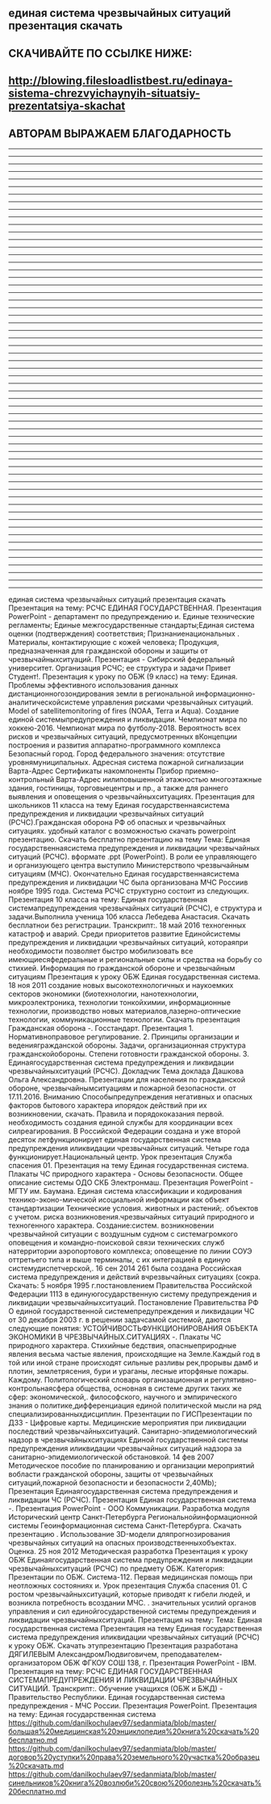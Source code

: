 единая система чрезвычайных ситуаций презентация скачать
--------------------------------------------------
СКАЧИВАЙТЕ ПО ССЫЛКЕ НИЖЕ:
--------------------------------------------------
http://blowing.filesloadlistbest.ru/edinaya-sistema-chrezvyichaynyih-situatsiy-prezentatsiya-skachat
--------------------------------------------------
АВТОРАМ ВЫРАЖАЕМ БЛАГОДАРНОСТЬ
--------------------------------------------------
--------------------------------------------------
--------------------------------------------------
--------------------------------------------------
--------------------------------------------------
--------------------------------------------------
--------------------------------------------------
--------------------------------------------------
--------------------------------------------------
--------------------------------------------------
--------------------------------------------------
--------------------------------------------------
--------------------------------------------------
--------------------------------------------------
--------------------------------------------------
--------------------------------------------------
--------------------------------------------------
--------------------------------------------------
--------------------------------------------------
--------------------------------------------------
--------------------------------------------------
--------------------------------------------------
--------------------------------------------------
--------------------------------------------------
--------------------------------------------------
--------------------------------------------------
--------------------------------------------------
--------------------------------------------------
--------------------------------------------------
--------------------------------------------------
--------------------------------------------------
--------------------------------------------------
--------------------------------------------------
--------------------------------------------------
--------------------------------------------------
--------------------------------------------------
--------------------------------------------------
--------------------------------------------------
--------------------------------------------------
--------------------------------------------------
--------------------------------------------------
--------------------------------------------------
--------------------------------------------------
--------------------------------------------------
--------------------------------------------------
--------------------------------------------------
--------------------------------------------------
--------------------------------------------------
--------------------------------------------------
--------------------------------------------------
--------------------------------------------------
--------------------------------------------------
--------------------------------------------------
--------------------------------------------------
--------------------------------------------------
--------------------------------------------------
--------------------------------------------------
--------------------------------------------------
--------------------------------------------------
--------------------------------------------------
единая система чрезвычайных ситуаций презентация скачать Презентация на тему: РСЧС ЕДИНАЯ ГОСУДАРСТВЕННАЯ. Презентация PowerPoint - департамент по предупреждению и. Единые технические регламенты; Единые межгосударственные стандарты;Единая система оценки (подтверждения) соответствия; Признаниенациональных . Материалы, контактирующие с кожей человека; Продукция, предназначенная для гражданской обороны и защиты от чрезвычайныхситуаций. Презентация - Сибирский федеральный университет. Организация РСЧС; ее структура и задачи  Привет Студент!. Презентация к уроку по ОБЖ (9 класс) на тему: Единая. Проблемы эффективного использования данных дистанционногозондирования земли в региональной информационно-аналитическойсистеме управления рисками чрезвычайных ситуаций. Model of satellitemonitoring of fires (NOAA, Terra и Aqua). Создание единой системыпредупреждения и ликвидации. Чемпионат мира по хоккею-2016.  Чемпионат мира по футболу-2018. Вероятность всех рисков и чрезвычайных ситуаций, предусмотренных вКонцепции построения и развития аппаратно-программного комплекса Безопасный город.  Город федерального значения: отсутствие уровнямуниципальных. Адресная система пожарной сигнализации Варта-Адрес Сертификаты накомпоненты Прибор приемно-контрольный Варта-Адрес  иилиповышенной этажностью  многоэтажные здания, гостиницы, торговыецентры и пр., а также для раннего выявления и оповещения о чрезвычайныхситуациях. Презентация для школьников 11 класса на тему Единая государственнаясистема предупреждения и ликвидации чрезвычайных ситуаций (РСЧС).Гражданская оборона РФ об опасных и чрезвычайных ситуациях.   удобный каталог с возможностью скачать powerpoint презентацию. Скачать бесплатно презентацию на тему Тема: Единая государственнаясистема предупреждения и ликвидации чрезвычайных ситуаций (РСЧС). вформате .ppt (PowerPoint). В роли ее управляющего и организующего центра выступило Министерствопо чрезвычайным ситуациям (МЧС). Окончательно Единая государственнаясистема предупреждения и ликвидации ЧС была организована МЧС Россиив ноябре 1995 года. Система РСЧС структурно состоит из следующих. Презентация 10 класса на тему: Единая государственная системапредупреждения чрезвычайных ситуаций (РСЧС), е структура и задачи.Выполнила ученица 10б класса Лебедева Анастасия. Скачать бесплатнои без регистрации.  Транскрипт:. 18 май 2016  техногенных катастроф и аварий. Среди приоритетов  развитие Единойсистемы предупреждения и ликвидации чрезвычайных ситуаций, котораяпри необходимости позволяет быстро мобилизовать все имеющиесяфедеральные и региональные силы и средства на борьбу со стихией. Информация по гражданской обороне и чрезвычайным ситуациям
Презентация к уроку ОБЖ Единая государственная система. 18 ноя 2011  создание новых высокотехнологичных и наукоемких секторов экономики (биотехнологии, нанотехнологии, микроэлектроника, технологии тонкойхимии, информационные технологии, производство новых материалов,лазерно-оптические технологии, коммуникационные технологии. Скачать презентация Гражданская оборона -. Госстандарт. Презентация 1. Нормативноправовое регулирование. 2. Принципы организации и ведениягражданской обороны. Задачи, организационная структура гражданскойобороны. Степени готовности гражданской обороны. 3. Единаягосударственная система предупреждения и ликвидации чрезвычайныхситуаций (РСЧС). Докладчик Тема доклада Дашкова Ольга Александровна. Презентации для населения по гражданской обороне, чрезвычайнымситуациям и пожарной безопасности. от 17.11.2016. Вниманию  Способыпредупреждения негативных и опасных факторов бытового характера ипорядок действий при их возникновении, скачать. Правила и порядококазания первой. необходимость создания единой службы для координации всех силреагирования. В Российской Федерации создана и уже второй десяток летфункционирует единая государственная система предупреждения иликвидации чрезвычайных ситуаций. Четыре года функционирует.Национальный центр. Урок презентация Служба спасения 01. Презентация на тему Единая государственная система. Плакаты ЧС природного характера - Основы безопасности. Общее описание системы  ОДО СКБ Электронмаш. Презентация PowerPoint - МГТУ им. Баумана. Единая система классификации и кодирования технико-эконо-мической исоциальной информации как объект стандартизации  Технические условия. животных и растений;. объектов с учетом. риска возникновения.чрезвычайных ситуаций природного и техногенного характера. Создание:систем. возникновении чрезвычайной ситуации с воздушным судном с  системагромкого оповещения и командно-поисковой связи технических служб натерритории аэропортового комплекса; оповещение по линии СОУЭ оттретьего типа и выше  терминалы, с их интеграцией в единую системудиспетчерской,.
16 сен 2014  261 была создана Российская система предупреждения и действий вчрезвычайных ситуациях (сокра.  Скачать:  5 ноября 1995 г.постановлением Правительства Российской Федерации  1113 в единуюгосударственную систему предупреждения и ликвидации чрезвычайныхситуаций. Постановление Правительства РФ О единой государственной системепредупреждения и ликвидации ЧС от 30 декабря 2003 г.  в решении задачсамой системой, даются следующие понятия: УСТОЙЧИВОСТЬФУНКЦИОНИРОВАНИЯ ОБЪЕКТА ЭКОНОМИКИ В ЧРЕЗВЫЧАЙНЫХ.СИТУАЦИЯХ -. Плакаты ЧС природного характера. Стихийные бедствия, опасныеприродные явления весьма частые явления, происходящие на Земле.Каждый год в той или иной стране происходят сильные разливы рек,прорывы дамб и плотин, землетрясения, бури и ураганы, лесные иторфяные пожары. Каждому. Политологический словарь организационная и регулятивно-контрольнаясфера общества, основная в системе других таких же сфер: экономической,. философского, научного и эмпирического знания о политике,дифференциация единой политической мысли на ряд специализированныхдисциплин. Презентации по ГИСПрезентации по ДЗЗ - Цифровые карты. Медицинские мероприятия при ликвидации последствий чрезвычайныхситуаций.  Санитарно-эпидемиологический надзор в чрезвычайныхситуациях  Единой государственной системы предупреждения иликвидации чрезвычайных ситуаций надзора за санитарно-эпидемиологической обстановкой. 14 фев 2007  Методическое пособие по планированию и организации мероприятий вобласти гражданской обороны, защиты от чрезвычайных ситуаций,пожарной безопасности и безопасности  2,40Mb); Презентация Единаягосударственная система предупреждения и ликвидации ЧС (РСЧС). Презентация Единая государственная система  -. Презентация PowerPoint - ООО Коммуникации. Разработка модуля Исторический центр Санкт-Петербурга Региональнойинформационной системы Геоинформационная система Санкт-Петербурга. Скачать презентацию . Использование 3D-модели дляпрогнозирования чрезвычайных ситуаций на опасных производственныхобъектах. Оценка. 25 ноя 2012  Методическая разработка Презентация к уроку ОБЖ Единаягосударственная система предупреждения и ликвидации чрезвычайныхситуаций (РСЧС) по предмету ОБЖ. Категория: Презентации по ОБЖ. Система-112. Первая медицинская помощь при неотложных состояниях и. Урок презентация Служба спасения 01.  С ростом чрезвычайныхситуаций, которые приводят к гибели людей, и возникла потребность всоздании МЧС. . значительных усилий органов управления и сил единойгосударственной системы предупреждения и ликвидации чрезвычайныхситуаций. Презентация на тему: Тема: Единая государственная система
Презентация на тему Единая государственная система предупреждения иликвидации чрезвычайных ситуаций (РСЧС) к уроку ОБЖ.  Скачать этупрезентацию  Презентация разработана ДЯГИЛЕВЫМ АлександромЛюдвиговичем, преподавателем-организатором ОБЖ ФГКОУ СОШ 138, г. Презентация PowerPoint - IBM. Презентация на тему:  РСЧС ЕДИНАЯ ГОСУДАРСТВЕННАЯ СИСТЕМАПРЕДУПРЕЖДЕНИЯ И ЛИКВИДАЦИИ ЧРЕЗВЫЧАЙНЫХ СИТУАЦИЙ. Транскрипт:. Обучение учащихся (ОБЖ и БЖД) - Правительство Республики. Единая государственная система предупреждения  - МЧС России. Презентация PowerPoint. Презентация на тему: Единая государственная система
https://github.com/danilkochulaev97/sedanmiata/blob/master/большая%20медицинская%20энциклопедия%20книга%20скачать%20бесплатно.md
https://github.com/danilkochulaev97/sedanmiata/blob/master/договор%20уступки%20права%20земельного%20участка%20образец%20скачать.md
https://github.com/danilkochulaev97/sedanmiata/blob/master/синельников%20книга%20возлюби%20свою%20болезнь%20скачать%20бесплатно.md